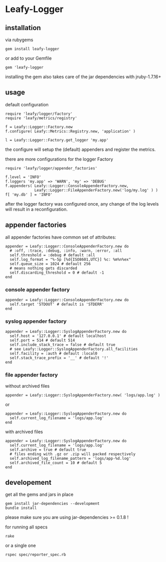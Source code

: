 # Leafy-Logger

## installation

via rubygems
```
gem install leafy-logger
```
or add to your Gemfile
```
gem 'leafy-logger
```

installing the gem also takes care of the jar dependencies with jruby-1.7.16+

## usage

default configuration
```
require 'leafy/logger/factory'
require 'leafy/metrics/registry'

f = Leafy::Logger::Factory.new
f.configure( Leafy::Metrics::Registry.new, 'application' )

l = Leafy::Logger::Factory.get_logger 'my.app'
```

the configure will setup the (default) appenders and register the metrics.

there are more configurations for the logger Factory
```
require 'leafy/logger/appender_factories'

f.level = 'INFO'
f.loggers 'my.app' => 'WARN', 'my' => 'DEBUG'
f.appenders( Leafy::Logger::ConsoleAppenderFactory.new,
             Leafy::Logger::FileAppenderFactory.new('log/my.log' ) )
f[ 'my.db' ] = 'INFO'
```

after the logger factory was configured once, any change of the log levels will result in a reconfiguration.

## appender factories

all appender factories have common set of attributes:
```
appender = Leafy::Logger::ConsoleAppenderFactory.new do
  # :off, :trace, :debug, :info, :warn, :error, :all
  self.threshold = :debug # default :all
  self.log_format = "%-5p [%d{ISO8601,UTC}] %c: %m%n%ex"
  self.queue_size = 1024 # default 256
  # means nothing gets discarded
  self.discarding_threshold = 0 # default -1
end
```

### console appender factory

```
appender = Leafy::Logger::ConsoleAppenderFactory.new do
  self.target 'STDOUT' # default is 'STDERR'
end
```

### syslog appender factory

```
appender = Leafy::Logger::SyslogAppenderFactory.new do
  self.host = '127.0.0.1' # default localhost
  self.port = 514 # default 514
  self.include_stack_trace = false # default true
  # see Leafy::Logger::SyslogAppenderFactory.all_facilities
  self.facility = :auth # default :local0
  self.stack_trace_prefix = '__' # default '!'
end
```

### file appender factory

without archived files

```
appender = Leafy::Logger::SyslogAppenderFactory.new( 'logs/app.log' )
```

or

```
appender = Leafy::Logger::SyslogAppenderFactory.new do
  self.current_log_filename = 'logs/app.log'
end
```

with archived files

```
appender = Leafy::Logger::SyslogAppenderFactory.new do
  self.current_log_filename = 'logs/app.log'
  self.archive = true # default true
  # files ending with .gz or .zip will packed respectively
  self.archived_log_filename_pattern = 'logs/app-%d.log'
  self.archived_file_count = 10 # default 5
end
```

## developement

get all the gems and jars in place

    gem install jar-dependencies --development
	bundle install

please make sure you are using jar-dependencies >= 0.1.8 !

for running all specs

	rake

or a single one

    rspec spec/reporter_spec.rb
